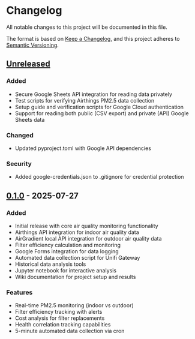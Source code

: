 # Changelog

All notable changes to this project will be documented in this file.

The format is based on [Keep a Changelog](https://keepachangelog.com/en/1.1.0/),
and this project adheres to [Semantic Versioning](https://semver.org/spec/v2.0.0.html).

## [Unreleased]

### Added
- Secure Google Sheets API integration for reading data privately
- Test scripts for verifying Airthings PM2.5 data collection
- Setup guide and verification scripts for Google Cloud authentication
- Support for reading both public (CSV export) and private (API) Google Sheets data

### Changed
- Updated pyproject.toml with Google API dependencies

### Security
- Added google-credentials.json to .gitignore for credential protection

## [0.1.0] - 2025-07-27

### Added
- Initial release with core air quality monitoring functionality
- Airthings API integration for indoor air quality data
- AirGradient local API integration for outdoor air quality data
- Filter efficiency calculation and monitoring
- Google Forms integration for data logging
- Automated data collection script for Unifi Gateway
- Historical data analysis tools
- Jupyter notebook for interactive analysis
- Wiki documentation for project setup and results

### Features
- Real-time PM2.5 monitoring (indoor vs outdoor)
- Filter efficiency tracking with alerts
- Cost analysis for filter replacements
- Health correlation tracking capabilities
- 5-minute automated data collection via cron

[Unreleased]: https://github.com/minghsuy/hvac-air-quality-analysis/compare/v0.1.0...HEAD
[0.1.0]: https://github.com/minghsuy/hvac-air-quality-analysis/releases/tag/v0.1.0